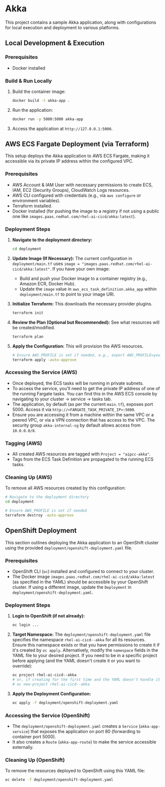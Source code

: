 # Akka

This project contains a sample Akka application, along with configurations for local execution and deployment to various platforms.

## Local Development & Execution

### Prerequisites
- Docker installed

### Build & Run Locally
1.  Build the container image:
    ```bash
    docker build -t akka-app .
    ```
2.  Run the application:
    ```bash
    docker run -p 5000:5000 akka-app
    ```
3.  Access the application at `http://127.0.0.1:5000`.

## AWS ECS Fargate Deployment (via Terraform)

This setup deploys the Akka application to AWS ECS Fargate, making it accessible via its private IP address within the configured VPC.

### Prerequisites
- AWS Account & IAM User with necessary permissions to create ECS, IAM, EC2 (Security Groups), CloudWatch Logs resources.
- AWS CLI configured with credentials (e.g., via `aws configure` or environment variables).
- Terraform installed.
- Docker installed (for pushing the image to a registry if not using a public one like `images.paas.redhat.com/rhel-ai-cicd/akka:latest`).

### Deployment Steps

1.  **Navigate to the deployment directory:**
    ```bash
    cd deployment
    ```

2.  **Update Image (If Necessary):**
    The current configuration in `deployment/main.tf` uses `image = "images.paas.redhat.com/rhel-ai-cicd/akka:latest"`.
    If you have your own image:
    *   Build and push your Docker image to a container registry (e.g., Amazon ECR, Docker Hub).
    *   Update the `image` value in `aws_ecs_task_definition.akka_app` within `deployment/main.tf` to point to your image URI.

3.  **Initialize Terraform:**
    This downloads the necessary provider plugins.
    ```bash
    terraform init
    ```

4.  **Review the Plan (Optional but Recommended):**
    See what resources will be created/modified.
    ```bash
    terraform plan
    ```

5.  **Apply the Configuration:**
    This will provision the AWS resources.
    ```bash
    # Ensure AWS_PROFILE is set if needed, e.g., export AWS_PROFILE=your-profile
    terraform apply -auto-approve
    ```

### Accessing the Service (AWS)
- Once deployed, the ECS tasks will be running in private subnets.
- To access the service, you'll need to get the private IP address of one of the running Fargate tasks. You can find this in the AWS ECS console by navigating to your cluster -> service -> tasks tab.
- The application, by default (as per the current `main.tf`), exposes port 5000. Access it via `http://<FARGATE_TASK_PRIVATE_IP>:5000`.
- Ensure you are accessing it from a machine within the same VPC or a peered VPC, or via a VPN connection that has access to the VPC. The security group `akka-internal-sg` by default allows access from `10.0.0.0/8`.

### Tagging (AWS)
- All created AWS resources are tagged with `Project = "aipcc-akka"`.
- Tags from the ECS Task Definition are propagated to the running ECS tasks.

### Cleaning Up (AWS)
To remove all AWS resources created by this configuration:
```bash
# Navigate to the deployment directory
cd deployment

# Ensure AWS_PROFILE is set if needed
terraform destroy -auto-approve
```

## OpenShift Deployment

This section outlines deploying the Akka application to an OpenShift cluster using the provided `deployment/openshift-deployment.yaml` file.

### Prerequisites
- OpenShift CLI (`oc`) installed and configured to connect to your cluster.
- The Docker image `images.paas.redhat.com/rhel-ai-cicd/akka:latest` (as specified in the YAML) should be accessible by your OpenShift cluster. If using a different image, update the `Deployment` in `deployment/openshift-deployment.yaml`.

### Deployment Steps

1.  **Login to OpenShift (if not already):**
    ```bash
    oc login ...
    ```

2.  **Target Namespace:**
    The `deployment/openshift-deployment.yaml` file specifies the namespace `rhel-ai-cicd--akka` for all its resources.
    Ensure this namespace exists or that you have permissions to create it if it's created by `oc apply`. Alternatively, modify the `namespace` fields in the YAML file to your desired project.
    If you need to be in a specific project before applying (and the YAML doesn't create it or you want to override):
    ```bash
    oc project rhel-ai-cicd--akka
    # or, if creating for the first time and the YAML doesn't handle it:
    # oc new-project rhel-ai-cicd--akka
    ```

3.  **Apply the Deployment Configuration:**
    ```bash
    oc apply -f deployment/openshift-deployment.yaml
    ```

### Accessing the Service (OpenShift)
- The `deployment/openshift-deployment.yaml` creates a `Service` (`akka-app-service`) that exposes the application on port 80 (forwarding to container port 5000).
- It also creates a `Route` (`akka-app-route`) to make the service accessible externally.

### Cleaning Up (OpenShift)
To remove the resources deployed to OpenShift using this YAML file:
```bash
oc delete -f deployment/openshift-deployment.yaml
```
